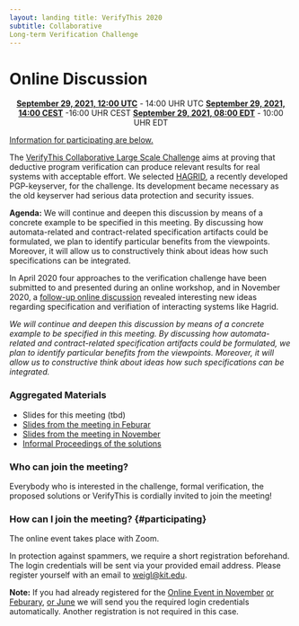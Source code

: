 ```yaml
--- 
layout: landing title: VerifyThis 2020 
subtitle: Collaborative
Long-term Verification Challenge 
---
```


Online Discussion
=================

<center>

**[September 29, 2021, 12:00 UTC](https://www.timeanddate.com/worldclock/fixedtime.html?msg=VerifyThis&iso=20210519T12&p1=%3A&ah=2)** - 14:00 UHR UTC
**[September 29, 2021, 14:00 CEST](https://www.timeanddate.com/worldclock/fixedtime.html?msg=VerifyThis&iso=20210519T12&p1=%3A&ah=2)** -16:00 UHR CEST
**[September 29, 2021, 08:00 EDT](https://www.timeanddate.com/worldclock/fixedtime.html?msg=VerifyThis&iso=20210519T12&p1=%3A&ah=2)** - 10:00 UHR EDT

</center>

[Information for participating are below.](#participating)

The [VerifyThis Collaborative Large Scale Challenge](/) aims at proving
that deductive program verification can produce relevant results for
real systems with acceptable effort. We selected
[HAGRID](https://gitlab.com/hagrid-keyserver/hagrid), a recently
developed PGP-keyserver, for the challenge. Its development became
necessary as the old keyserver had serious data protection and security
issues.

**Agenda:** We will continue and deepen this discussion by means of a
concrete example to be specified in this meeting. By discussing how
automata-related and contract-related specification artifacts could be
formulated, we plan to identify particular benefits from the viewpoints.
Moreover, it will allow us to constructively think about ideas how such
specifications can be integrated.

In April 2020 four approaches to the verification challenge have been
submitted to and presented during an online workshop, and in November
2020, a [follow-up online discussion](online-event-nov/) revealed
interesting new ideas regarding specification and verifiation of
interacting systems like Hagrid.

*We will continue and deepen this discussion by means of a concrete
example to be specified in this meeting. By discussing how
automata-related and contract-related specification artifacts could be
formulated, we plan to identify particular benefits from the viewpoints.
Moreover, it will allow us to constructive think about ideas how such
specifications can be integrated.*

### Aggregated Materials

-   Slides for this meeting (tbd)
-   [Slides from the meeting in Feburar](/VerifyThisLTC-Feb2021.pdf)
-   [Slides from the meeting in November](/VerifyThisLTC-Nov2020.pdf)
-   [Informal Proceedings of the
    solutions](https://publikationen.bibliothek.kit.edu/1000119426)

### Who can join the meeting?

Everybody who is interested in the challenge, formal verification, the
proposed solutions or VerifyThis is cordially invited to join the
meeting!

### How can I join the meeting? {#participating}

The online event takes place with Zoom.

In protection against spammers, we require a short registration
beforehand. The login credentials will be sent via your provided email
address. Please register yourself with an email to
[weigl\@kit.edu](mailto:weigl@kit.edu?subject=VTLTC%20registration).

**Note:** If you had already registered for the [Online Event in
November](/online-event-nov/) [or Feburary](/online-event-feb/), [or
June](/online-event-june/) we will send you the required login
credentials automatically. Another registration is not required in this
case.

